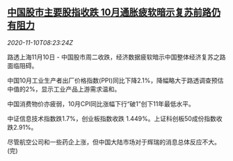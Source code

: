 <!--1605002001000-->
[中国股市主要股指收跌 10月通胀疲软暗示复苏前路仍有阻力](https://cn.reuters.com/article/china-stock-close-1110-tues-idCNKBS27Q0Z4)
------

<div><i>2020-11-10T08:23:24Z</i></div><p>路透上海11月10日 - 中国股市周二收跌，经济数据疲软暗示中国整体经济复苏之路面临阻碍。</p><p>中国10月工业生产者出厂价格指数(PPI)同比下降2.1%，降幅略大于路透调查预估中值的2%，显示工业产品上游需求温和。</p><p>中国消费物价亦疲弱，10月CPI同比涨幅下行“破1”创下11年最低水平。</p><p>中证信息技术指数跌1.7%，创业板指数收跌 1.449%。上证科创板50成份指数收跌2.91%。</p><p>尽管航空公司和一些药企上涨，但中国大陆市场对于辉瑞的消息总体反应不大。(完)</p>
